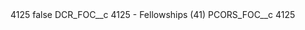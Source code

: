 <?xml version="1.0" encoding="UTF-8"?>
<CustomMetadata xmlns="http://soap.sforce.com/2006/04/metadata" xmlns:xsi="http://www.w3.org/2001/XMLSchema-instance" xmlns:xsd="http://www.w3.org/2001/XMLSchema">
    <label>4125</label>
    <protected>false</protected>
    <values>
        <field>DCR_FOC__c</field>
        <value xsi:type="xsd:string">4125 - Fellowships (41)</value>
    </values>
    <values>
        <field>PCORS_FOC__c</field>
        <value xsi:type="xsd:string">4125</value>
    </values>
</CustomMetadata>
